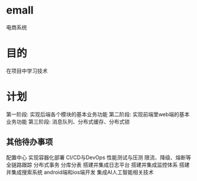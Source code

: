 # emall
电商系统

# 目的
在项目中学习技术

# 计划
第一阶段: 实现后端各个模块的基本业务功能
第二阶段: 实现前端里web端的基本业务功能
第三阶段: 消息队列、分布式缓存、分布式锁

## 其他待办事项
配置中心
实现容器化部署
CI/CD与DevOps
性能测试与压测
限流、降级、熔断等
全链路跟踪
分布式事务
分库分表
搭建并集成日志平台
搭建并集成监控体系
搭建并集成搜索系统
android端和ios端开发
集成AI人工智能相关技术
